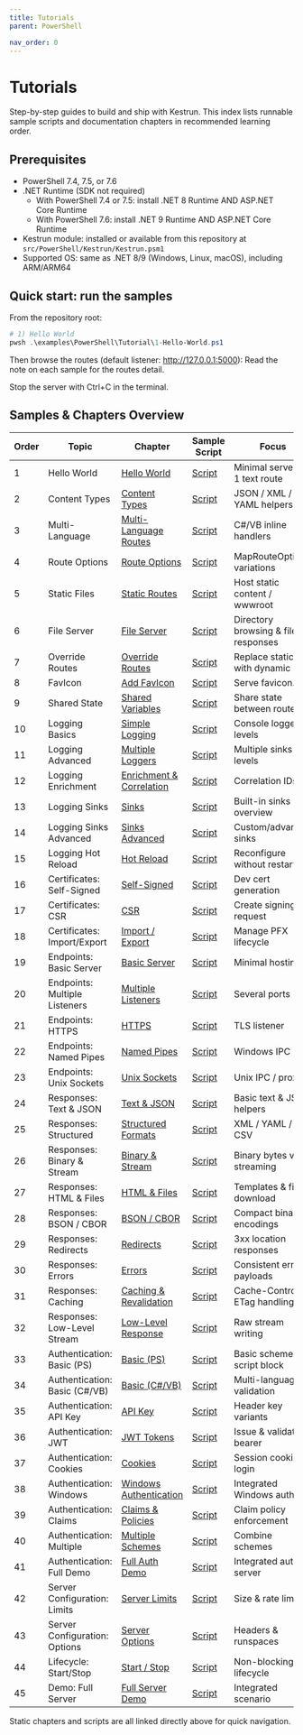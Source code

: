 ```yaml
---
title: Tutorials
parent: PowerShell

nav_order: 0
---
```


# Tutorials

Step-by-step guides to build and ship with Kestrun. This index lists runnable sample scripts and documentation chapters in recommended learning order.

## Prerequisites

- PowerShell 7.4, 7.5, or 7.6
- .NET Runtime (SDK not required)
  - With PowerShell 7.4 or 7.5: install .NET 8 Runtime AND ASP.NET Core Runtime
  - With PowerShell 7.6: install .NET 9 Runtime AND ASP.NET Core Runtime
- Kestrun module: installed or available from this repository at `src/PowerShell/Kestrun/Kestrun.psm1`
- Supported OS: same as .NET 8/9 (Windows, Linux, macOS), including ARM/ARM64

## Quick start: run the samples

From the repository root:

```powershell
# 1) Hello World
pwsh .\examples\PowerShell\Tutorial\1-Hello-World.ps1
```

Then browse the routes (default listener: <http://127.0.0.1:5000>):
Read the note on each sample for the routes detail.

Stop the server with Ctrl+C in the terminal.

## Samples & Chapters Overview

| Order | Topic                         | Chapter                                   | Sample Script                   | Focus                               |
| ----- | ----------------------------- | ----------------------------------------- | ------------------------------- | ----------------------------------- |
| 1     | Hello World                   | [Hello World][ch-hello]                   | [Script][sc-hello]              | Minimal server + 1 text route       |
| 2     | Content Types                 | [Content Types][ch-content]               | [Script][sc-content]            | JSON / XML / YAML helpers           |
| 3     | Multi-Language                | [Multi-Language Routes][ch-multilang]     | [Script][sc-multilang]          | C#/VB inline handlers               |
| 4     | Route Options                 | [Route Options][ch-routeopts]             | [Script][sc-routeopts]          | MapRouteOptions variations          |
| 5     | Static Files                  | [Static Routes][ch-static]                | [Script][sc-static]             | Host static content / wwwroot       |
| 6     | File Server                   | [File Server][ch-fileserver]              | [Script][sc-fileserver]         | Directory browsing & file responses |
| 7     | Override Routes               | [Override Routes][ch-override]            | [Script][sc-override]           | Replace static with dynamic         |
| 8     | FavIcon                       | [Add FavIcon][ch-favicon]                 | [Script][sc-favicon]            | Serve favicon.ico                   |
| 9     | Shared State                  | [Shared Variables][ch-shared]             | [Script][sc-shared]             | Share state between routes          |
| 10    | Logging Basics                | [Simple Logging][ch-log-basic]            | [Script][sc-log-basic]          | Console logger, levels              |
| 11    | Logging Advanced              | [Multiple Loggers][ch-log-adv]            | [Script][sc-log-adv]            | Multiple sinks & levels             |
| 12    | Logging Enrichment            | [Enrichment & Correlation][ch-log-enr]    | [Script][sc-log-enr]            | Correlation IDs                     |
| 13    | Logging Sinks                 | [Sinks][ch-log-sinks]                     | [Script][sc-log-sinks]          | Built-in sinks overview             |
| 14    | Logging Sinks Advanced        | [Sinks Advanced][ch-log-sinks-adv]        | [Script][sc-log-sinks-adv]      | Custom/advanced sinks               |
| 15    | Logging Hot Reload            | [Hot Reload][ch-log-reload]               | [Script][sc-log-reload]         | Reconfigure without restart         |
| 16    | Certificates: Self-Signed     | [Self-Signed][ch-cert-self]               | [Script][sc-cert-self]          | Dev cert generation                 |
| 17    | Certificates: CSR             | [CSR][ch-cert-csr]                        | [Script][sc-cert-csr]           | Create signing request              |
| 18    | Certificates: Import/Export   | [Import / Export][ch-cert-imp-exp]        | [Script][sc-cert-imp-exp]       | Manage PFX lifecycle                |
| 19    | Endpoints: Basic Server       | [Basic Server][ch-end-basic]              | [Script][sc-end-basic]          | Minimal hosting                     |
| 20    | Endpoints: Multiple Listeners | [Multiple Listeners][ch-end-multi]        | [Script][sc-end-multi]          | Several ports                       |
| 21    | Endpoints: HTTPS              | [HTTPS][ch-end-https]                     | [Script][sc-end-https]          | TLS listener                        |
| 22    | Endpoints: Named Pipes        | [Named Pipes][ch-end-pipes]               | [Script][sc-end-pipes]          | Windows IPC                         |
| 23    | Endpoints: Unix Sockets       | [Unix Sockets][ch-end-unix]               | [Script][sc-end-unix]           | Unix IPC / proxy                    |
| 24    | Responses: Text & JSON        | [Text & JSON][ch-resp-text-json]          | [Script][sc-resp-1]             | Basic text & JSON helpers           |
| 25    | Responses: Structured         | [Structured Formats][ch-resp-structured]  | [Script][sc-resp-2]             | XML / YAML / CSV                    |
| 26    | Responses: Binary & Stream    | [Binary & Stream][ch-resp-binary]         | [Script][sc-resp-3]             | Binary bytes vs streaming           |
| 27    | Responses: HTML & Files       | [HTML & Files][ch-resp-html]              | [Script][sc-resp-4]             | Templates & file download           |
| 28    | Responses: BSON / CBOR        | [BSON / CBOR][ch-resp-special]            | [Script][sc-resp-5]             | Compact binary encodings            |
| 29    | Responses: Redirects          | [Redirects][ch-resp-redirects]            | [Script][sc-resp-6]             | 3xx location responses              |
| 30    | Responses: Errors             | [Errors][ch-resp-errors]                  | [Script][sc-resp-7]             | Consistent error payloads           |
| 31    | Responses: Caching            | [Caching & Revalidation][ch-resp-caching] | [Script][sc-resp-8]             | Cache-Control & ETag handling       |
| 32    | Responses: Low-Level Stream   | [Low-Level Response][ch-resp-lowlevel]    | [Script][sc-resp-9]             | Raw stream writing                  |
| 33    | Authentication: Basic (PS)    | [Basic (PS)][ch-auth-basic-ps]            | [Script][sc-auth-basic-ps]      | Basic scheme script block           |
| 34    | Authentication: Basic (C#/VB) | [Basic (C#/VB)][ch-auth-basic-multi]      | [Script][sc-auth-basic-multi]   | Multi-language validation           |
| 35    | Authentication: API Key       | [API Key][ch-auth-apikey]                 | [Script][sc-auth-apikey]        | Header key variants                 |
| 36    | Authentication: JWT           | [JWT Tokens][ch-auth-jwt]                 | [Script][sc-auth-jwt]           | Issue & validate bearer             |
| 37    | Authentication: Cookies       | [Cookies][ch-auth-cookies]                | [Script][sc-auth-cookies]       | Session cookie login                |
| 38    | Authentication: Windows       | [Windows Authentication][ch-auth-windows] | [Script][sc-auth-windows]       | Integrated Windows auth             |
| 39    | Authentication: Claims        | [Claims & Policies][ch-auth-claims]       | [Script][sc-auth-claims]        | Claim policy enforcement            |
| 40    | Authentication: Multiple      | [Multiple Schemes][ch-auth-multi-schemes] | [Script][sc-auth-multi-schemes] | Combine schemes                     |
| 41    | Authentication: Full Demo     | [Full Auth Demo][ch-auth-full]            | [Script][sc-auth-full]          | Integrated auth server              |
| 42    | Server Configuration: Limits  | [Server Limits][ch-scfg-limits]           | [Script][sc-scfg-limits]        | Size & rate limits                  |
| 43    | Server Configuration: Options | [Server Options][ch-scfg-options]         | [Script][sc-scfg-options]       | Headers & runspaces                 |
| 44    | Lifecycle: Start/Stop         | [Start / Stop][ch-life-startstop]         | [Script][sc-life-startstop]     | Non-blocking lifecycle              |
| 45    | Demo: Full Server             | [Full Server Demo][ch-demo-full]          | [Script][sc-demo-full]          | Integrated scenario                 |

Static chapters and scripts are all linked directly above for quick navigation.

[ch-hello]: ./1.introduction/index
[ch-content]: ./2.routes/1.Multiple-Content-Types
[ch-multilang]: ./2.routes/2.Multi-Language-Routes
[ch-routeopts]: ./2.routes/4.Route-Options
[ch-static]: ./3.static/1.Static-Routes
[ch-fileserver]: ./3.static/2.File-Server
[ch-override]: ./3.static/3.Static-Override-Routes
[ch-favicon]: ./3.static/4.Favicon
[ch-shared]: ./4.variable/1.Shared-Variables
[ch-log-basic]: ./5.logging/1.Simple-Logging
[ch-log-adv]: ./5.logging/2.Multiple-Loggers-Levels
[ch-log-enr]: ./5.logging/3.Enrichment-Correlation-IDs
[ch-log-sinks]: ./5.logging/4.Sinks
[ch-log-sinks-adv]: ./5.logging/5.Sinks-Advanced
[ch-log-reload]: ./5.logging/6.Hot-Reload
[ch-cert-self]: ./6.certificates/1.Self-Signed
[ch-cert-csr]: ./6.certificates/2.CSR
[ch-cert-imp-exp]: ./6.certificates/3.Import-Export-Validate
[ch-end-basic]: ./7.endpoints/1.Basic-Server
[ch-end-multi]: ./7.endpoints/2.Multiple-Listeners
[ch-end-https]: ./7.endpoints/3.Https
[ch-end-pipes]: ./7.endpoints/4.Named-Pipes
[ch-end-unix]: ./7.endpoints/5.Unix-Sockets
[ch-auth-basic-ps]: ./8.authentication/1.Basic-PS
[ch-auth-basic-multi]: ./8.authentication/2.Basic-MultiLang
[ch-auth-apikey]: ./8.authentication/3.Api-Key
[ch-auth-jwt]: ./8.authentication/4.Jwt
[ch-auth-cookies]: ./8.authentication/5.Cookies
[ch-auth-windows]: ./8.authentication/6.Windows-Authentication
[ch-auth-claims]: ./8.authentication/7.Claims-Policies
[ch-auth-multi-schemes]: ./8.authentication/8.Multiple-Schemes
[ch-auth-full]: ./8.authentication/9.Full-Demo
[ch-resp-text-json]: ./9.Responses/1.Basic-Text-Json
[ch-resp-structured]: ./9.Responses/2.Structured-Xml-Yaml-Csv
[ch-resp-binary]: ./9.Responses/3.Binary-Stream
[ch-resp-html]: ./9.Responses/4.Html-Templates-Files
[ch-resp-special]: ./9.Responses/5.Special-Bson-Cbor
[ch-resp-redirects]: ./9.Responses/6.Redirects
[ch-resp-errors]: ./9.Responses/7.Errors
[ch-resp-caching]: ./9.Responses/8.Caching
[ch-resp-lowlevel]: ./9.Responses/9.Low-Level-Response
[ch-scfg-limits]: ./13.server-configuration/1.Server-Limits
[ch-scfg-options]: ./13.server-configuration/2.Server-Options
[ch-life-startstop]: ./14.lifecycle/1.Start-Stop
[ch-demo-full]: ./15.demos/1.Full-Demo
[sc-hello]: /pwsh/tutorial/examples/1.1-Hello-World.ps1
[sc-content]: /pwsh/tutorial/examples/2.1-Multiple-Content-Types.ps1
[sc-multilang]: /pwsh/tutorial/examples/2.2-Multi-Language-Routes.ps1
[sc-routeopts]: /pwsh/tutorial/examples/2.4-Route-Options.ps1
[sc-static]: /pwsh/tutorial/examples/3.1-Static-Routes.ps1
[sc-fileserver]: /pwsh/tutorial/examples/3.2-File-Server.ps1
[sc-override]: /pwsh/tutorial/examples/3.3-Static-OverrideRoutes.ps1
[sc-favicon]: /pwsh/tutorial/examples/3.4-Add-FavIcon.ps1
[sc-shared]: /pwsh/tutorial/examples/4.1-Shared-Variables.ps1
[sc-log-basic]: /pwsh/tutorial/examples/5.1-Simple-Logging.ps1
[sc-log-adv]: /pwsh/tutorial/examples/5.2-Multiple-Loggers-Levels.ps1
[sc-log-enr]: /pwsh/tutorial/examples/5.3-Enrichment-Correlation-IDs.ps1
[sc-log-sinks]: /pwsh/tutorial/examples/5.4-Sinks.ps1
[sc-log-sinks-adv]: /pwsh/tutorial/examples/5.5-Sinks-Advanced.ps1
[sc-log-reload]: /pwsh/tutorial/examples/5.6-Hot-Reload.ps1
[sc-cert-self]: /pwsh/tutorial/examples/6.1-Cert-SelfSigned.ps1
[sc-cert-csr]: /pwsh/tutorial/examples/6.2-Cert-CSR.ps1
[sc-cert-imp-exp]: /pwsh/tutorial/examples/6.3-Cert-Import-Export.ps1
[sc-end-basic]: /pwsh/tutorial/examples/7.1-Basic-Server.ps1
[sc-end-multi]: /pwsh/tutorial/examples/7.2-Multiple-Listeners.ps1
[sc-end-https]: /pwsh/tutorial/examples/7.3-Https.ps1
[sc-end-pipes]: /pwsh/tutorial/examples/7.4-Named-Pipes.ps1
[sc-end-unix]: /pwsh/tutorial/examples/7.5-Unix-Sockets.ps1
[sc-auth-basic-ps]: /pwsh/tutorial/examples/8.1-Basic-PS.ps1
[sc-auth-basic-multi]: /pwsh/tutorial/examples/8.2-Basic-MultiLang.ps1
[sc-auth-apikey]: /pwsh/tutorial/examples/8.3-Api-Key.ps1
[sc-auth-jwt]: /pwsh/tutorial/examples/8.4-Jwt.ps1
[sc-auth-cookies]: /pwsh/tutorial/examples/8.5-Cookies.ps1
[sc-auth-windows]: /pwsh/tutorial/examples/8.6-Windows-Authentication.ps1
[sc-auth-claims]: /pwsh/tutorial/examples/8.7-Claims-Policies.ps1
[sc-auth-multi-schemes]: /pwsh/tutorial/examples/8.8-Multiple-Schemes.ps1
[sc-auth-full]: /pwsh/tutorial/examples/8.9-Full-Demo.ps1
[sc-resp-1]: /pwsh/tutorial/examples/9.1-Text-Json.ps1
[sc-resp-2]: /pwsh/tutorial/examples/9.2-Structured-Xml-Yaml-Csv.ps1
[sc-resp-3]: /pwsh/tutorial/examples/9.3-Binary-Stream.ps1
[sc-resp-4]: /pwsh/tutorial/examples/9.4-Html-Files.ps1
[sc-resp-5]: /pwsh/tutorial/examples/9.5-Bson-Cbor.ps1
[sc-resp-6]: /pwsh/tutorial/examples/9.6-Redirects.ps1
[sc-resp-7]: /pwsh/tutorial/examples/9.7-Errors.ps1
[sc-resp-8]: /pwsh/tutorial/examples/9.8-Caching.ps1
[sc-resp-9]: /pwsh/tutorial/examples/9.9-Low-Level-Response.ps1
[sc-scfg-limits]: /pwsh/tutorial/examples/13.1-Server-Limits.ps1
[sc-scfg-options]: /pwsh/tutorial/examples/13.2-Server-Options.ps1
[sc-life-startstop]: /pwsh/tutorial/examples/15.1-Start-Stop.ps1
[sc-demo-full]: /pwsh/tutorial/examples/14.1-Full-Demo.ps1
